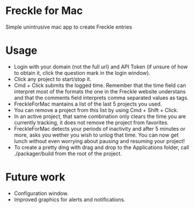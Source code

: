 Freckle for Mac
===============

Simple unintrusive mac app to create Freckle entries


Usage
=====

* Login with your domain (not the full url) and API Token (if unsure of how to obtain it, click the question mark in the login window).
* Click any project to start/stop it.
* Cmd + Click submits the logged time. Remember that the time field can interpret most of the formats the one in the Freckle website understans and that the comments field interprets comma separated values as tags.
* FreckleForMac mantains a list of the last 5 projects you used.
* You can remove a project from this list by using Cmd + Shift + Click.
* In an active project, that same combination only clears the time you are currently tracking, it does not remove the project from favorites.
* FreckleForMac detects your periods of inactivity and after 5 minutes or more, asks you wether you wish to unlog that time. You can now get lunch without even worrying about pausing and resuming your project!
* To create a pretty dmg with drag and drop to the Applications folder, call ./packager/build from the root of the project.


Future work
===========

* Configuration window.
* Improved graphics for alerts and notifications.
